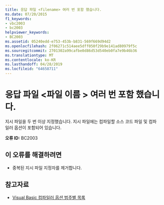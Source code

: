 ```yaml
---
title: 응답 파일 <filename> 여러 번 포함 했습니다.
ms.date: 07/20/2015
f1_keywords:
- vbc2003
- bc2003
helpviewer_keywords:
- BC2003
ms.assetid: 05240edd-e753-453b-b831-569f669d94d2
ms.openlocfilehash: 2f06271c514aee5dff050f29b9e141ad80979f5c
ms.sourcegitcommit: 2701302a99cafbe0d86d53d540eb0fa7e9b46b36
ms.translationtype: MT
ms.contentlocale: ko-KR
ms.lasthandoff: 04/28/2019
ms.locfileid: "64658711"
---
```

# <a name="response-file-filename-included-multiple-times"></a>응답 파일 \<파일 이름 > 여러 번 포함 했습니다.
지시 파일을 두 번 이상 지정했습니다. 지시 파일에는 컴파일할 소스 코드 파일 및 컴파일러 옵션이 포함되어 있습니다.  
  
 **오류 ID:** BC2003  
  
## <a name="to-correct-this-error"></a>이 오류를 해결하려면  
  
- 중복된 지시 파일 지정자를 제거합니다.  
  
## <a name="see-also"></a>참고자료

- [Visual Basic 컴파일러 옵션 범주별 목록](../../visual-basic/reference/command-line-compiler/compiler-options-listed-by-category.md)
